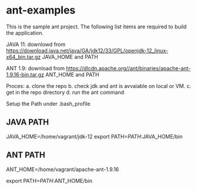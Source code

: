 # ant-examples

This is the sample ant project. The following list items are required to build the application.

JAVA 11: downlowd from https://download.java.net/java/GA/jdk12/33/GPL/openjdk-12_linux-x64_bin.tar.gz
    JAVA_HOME and PATH

ANT 1.9: download from https://dlcdn.apache.org//ant/binaries/apache-ant-1.9.16-bin.tar.gz
    ANT_HOME and PATH
    
Proces: a. clone the repo
        b. check jdk and ant is avvaiable on local or VM. 
        c. get in the repo directory 
        d. run the ant command



Setup the Path under .bash_profile

## JAVA PATH

JAVA_HOME=/home/vagrant/jdk-12
export PATH=$PATH:$JAVA_HOME/bin

## ANT PATH

ANT_HOME=/home/vagrant/apache-ant-1.9.16

export PATH=$PATH:$ANT_HOME/bin

